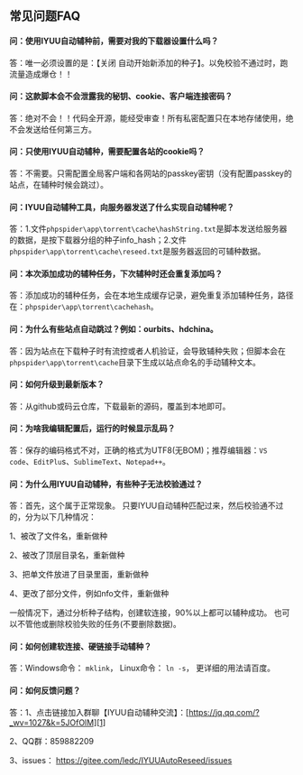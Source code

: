 ## 常见问题FAQ

#### 问：使用IYUU自动辅种前，需要对我的下载器设置什么吗？

答：唯一必须设置的是：【关闭 自动开始新添加的种子】。以免校验不通过时，跑流量造成爆仓！！

#### 问：这款脚本会不会泄露我的秘钥、cookie、客户端连接密码？

答：绝对不会！！代码全开源，能经受审查！所有私密配置只在本地存储使用，绝不会发送给任何第三方。

#### 问：只使用IYUU自动辅种，需要配置各站的cookie吗？

答：不需要。只需配置全局客户端和各网站的passkey密钥（没有配置passkey的站点，在辅种时候会跳过）。

#### 问：IYUU自动辅种工具，向服务器发送了什么实现自动辅种呢？

答：1.文件`phpspider\app\torrent\cache\hashString.txt`是脚本发送给服务器的数据，是按下载器分组的种子info_hash；2.文件`phpspider\app\torrent\cache\reseed.txt`是服务器返回的可辅种数据。

#### 问：本次添加成功的辅种任务，下次辅种时还会重复添加吗？

答：添加成功的辅种任务，会在本地生成缓存记录，避免重复添加辅种任务，路径在：`phpspider\app\torrent\cachehash`。

#### 问：为什么有些站点自动跳过？例如：ourbits、hdchina。

答：因为站点在下载种子时有流控或者人机验证，会导致辅种失败；但脚本会在`phpspider\app\torrent\cache`目录下生成以站点命名的手动辅种文本。

#### 问：如何升级到最新版本？

答：从github或码云仓库，下载最新的源码，覆盖到本地即可。

#### 问：为啥我编辑配置后，运行的时候显示乱码？

答：保存的编码格式不对，正确的格式为UTF8(无BOM)；推荐编辑器：`VS code`、`EditPlu`s、`SublimeText`、`Notepad++`。

#### 问：为什么用IYUU自动辅种，有些种子无法校验通过？

答：首先，这个属于正常现象。 只要IYUU自动辅种匹配过来，然后校验通不过的，分为以下几种情况： 

1、被改了文件名，重新做种 

2、被改了顶层目录名，重新做种 

3、把单文件放进了目录里面，重新做种 

4、更改了部分文件，例如nfo文件，重新做种

一般情况下，通过分析种子结构，创建软连接，90%以上都可以辅种成功。
也可以不管他或删除校验失败的任务(不要删除数据)。 

#### 问：如何创建软连接、硬链接手动辅种？

答：Windows命令： `mklink`， Linux命令： `ln -s`， 更详细的用法请百度。

#### 问：如何反馈问题？

答：1、点击链接加入群聊【IYUU自动辅种交流】：[https://jq.qq.com/?_wv=1027&k=5JOfOlM][1]

2、QQ群：859882209

3、issues： https://gitee.com/ledc/IYUUAutoReseed/issues 



